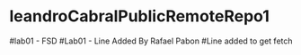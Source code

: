 # leandroCabralPublicRemoteRepo1
#lab01 - FSD
#Lab01 - Line Added By Rafael Pabon
#Line added to get fetch
